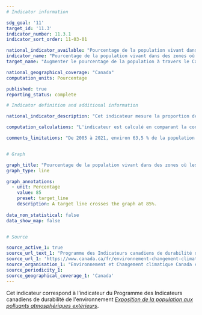 ```yaml
---
# Indicator information

sdg_goal: '11'
target_id: '11.3'
indicator_number: 11.3.1
indicator_sort_order: 11-03-01

national_indicator_available: "Pourcentage de la population vivant dans des zones où les concentrations des polluants atmosphériques sont inférieures ou égales aux Normes canadiennes de qualité de l’air ambiant de 2020"
indicator_name: "Pourcentage de la population vivant dans des zones où les concentrations des polluants atmosphériques sont inférieures ou égales aux Normes canadiennes de qualité de l’air ambiant de 2020"
target_name: "Augmenter le pourcentage de la population à travers le Canada vivant dans des zones où les concentrations des polluants atmosphériques sont moins élevées ou égales aux normes, d’un pourcentage de 63 % en 2005 à 85 % en 2030"

national_geographical_coverage: "Canada"
computation_units: Pourcentage

published: true
reporting_status: complete

# Indicator definition and additional information

national_indicator_description: "Cet indicateur mesure la proportion de la population canadienne vivant dans des zones où les concentrations des polluants atmosphériques extérieurs étaient inférieures ou égales aux Normes canadiennes de qualité de l’air ambiant (NCQAA, les normes) pour 2020. Les normes sont des objectifs de qualité de l’air pour les concentrations de polluants dans l’air extérieur axées sur la santé et l’environnement. Elles visent à mieux protéger la santé humaine et l’environnement ainsi qu’à favoriser l’amélioration continue de la qualité de l’air partout au Canada. <em>Environnement et Changement climatique Canada (ECCC)</em>" 

computation_calculations: "L'indicateur est calculé en comparant la concentration moyenne des polluants pour chaque zone géographique avec les Normes canadiennes de qualité de l'air ambiant (NCQAA, les normes) de 2020 correspondantes. Les données relatives à la population totale de toutes les zones géographiques où les concentrations moyennes de tous les polluants sont inférieures ou égales aux normes correspondantes sont comparées à celles de la population nationale. <em>(ECCC)</em>"

comments_limitations: "De 2005 à 2021, environ 63,5 % de la population vivait dans des zones couvertes par des stations de surveillance de la qualité de l’air désignée qui répondent aux critères d’exhaustivité des données. L’indicateur se fonde sur l’hypothèse que le reste de la population vit dans des zones où les concentrations d’ozone, de particules fines, de dioxyde de soufre et de dioxyde d’azote dans l’air extérieur sont inférieures ou égales aux normes pour 2020 qui les régissent. Les populations des régions du Nord disposent d’une couverture moins importante, car les stations de surveillance ont tendance à être situées à proximité de zones urbaines qui ont une densité de population plus élevée. En raison de la variabilité imprévisible des phénomènes météorologiques extrêmes, comme les feux de forêt, les résultats peuvent fluctuer considérablement d’une période de déclaration à l’autre. <em>(ECCC)</em>"


# Graph

graph_title: "Pourcentage de la population vivant dans des zones où les concentrations des polluants atmosphériques sont inférieures ou égales aux Normes canadiennes de qualité de l’air ambiant de 2020"
graph_type: line

graph_annotations:
  - unit: Percentage
    value: 85
    preset: target_line
    description: A target line crosses the graph at 85%.
    
data_non_statistical: false
data_show_map: false


# Source

source_active_1: true
source_url_text_1: "Programme des Indicateurs canadiens de durabilité de l’environnement, Exposition de la population aux polluants atmosphériques extérieurs"
source_url_1: 'https://www.canada.ca/fr/environnement-changement-climatique/services/indicateurs-environnementaux/exposition-population-polluants-atmospheriques-exterieurs.html'
source_organisation_1: "Environnement et Changement climatique Canada et Santé Canada"
source_periodicity_1:
source_geographical_coverage_1: 'Canada'
---
```

Cet indicateur correspond à l’indicateur du Programme des Indicateurs canadiens de durabilité de l'environnement <a href="https://www.canada.ca/fr/environnement-changement-climatique/services/indicateurs-environnementaux/exposition-population-polluants-atmospheriques-exterieurs.html"> <em>Exposition de la population aux polluants atmosphériques extérieurs</em></a>.
